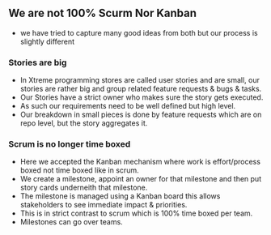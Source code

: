 ## We are not 100% Scurm Nor Kanban

- we have tried to capture many good ideas from both but our process is slightly different

### Stories are big

- In Xtreme programming stores are called user stories and are small, our stories are rather big and group related feature requests & bugs & tasks.
- Our Stories have a strict owner who makes sure the story gets executed.
- As such our requirements need to be well defined but high level.
- Our breakdown in small pieces is done by feature requests which are on repo level, but the story aggregates it.

### Scrum is no longer time boxed

- Here we accepted the Kanban mechanism where work is effort/process boxed not time boxed like in scrum.
- We create a milestone, appoint an owner for that milestone and then put story cards underneith that milestone.
- The milestone is managed using a Kanban board this allows stakeholders to see immediate impact & priorities.
- This is in strict contrast to scrum which is 100% time boxed per team.
- Milestones can go over teams.



